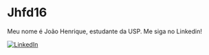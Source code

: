 # Jhfd16

Meu nome é João Henrique, estudante da USP. Me siga no Linkedin!

[![LinkedIn](https://img.shields.io/badge/LinkedIn-000?style=for-the-badge&logo=linkedin&logoColor=0E76A8)](www.linkedin.com/in/joão-henrique-ferreira-dias-447729226)